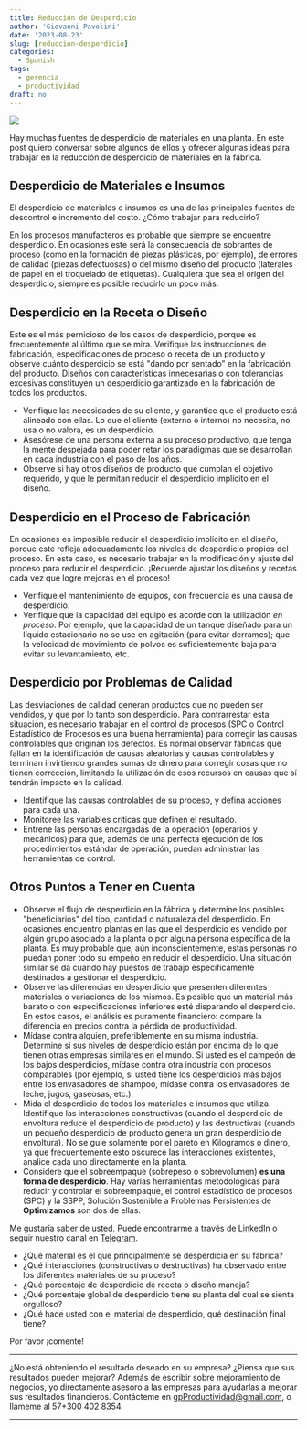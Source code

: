 ```yaml
---
title: Reducción de Desperdicio
author: 'Giovanni Pavolini'
date: '2023-08-23'
slug: [reduccion-desperdicio]
categories:
  - Spanish
tags:
  - gerencia
  - productividad
draft: no
---
```


![](https://upload.wikimedia.org/wikipedia/commons/0/03/Croydon%2C_Factory_Lane_waste_disposal_site_-_geograph.org.uk_-_2329284.jpg)

Hay muchas fuentes de desperdicio de materiales en una planta. En este post quiero conversar sobre algunos de ellos y ofrecer algunas ideas para trabajar en la reducción de desperdicio de materiales en la fábrica.

## Desperdicio de Materiales e Insumos

El desperdicio de materiales e insumos es una de las principales fuentes de descontrol e incremento del costo. ¿Cómo trabajar para reducirlo?

En los procesos manufacteros es probable que siempre se encuentre desperdicio. En ocasiones este será la consecuencia de sobrantes de proceso (como en la formación de piezas plásticas, por ejemplo), de errores de calidad (piezas defectuosas) o del mismo diseño del producto (laterales de papel en el troquelado de etiquetas). Cualquiera que sea el origen del desperdicio, siempre es posible reducirlo un poco más.

## Desperdicio en la Receta o Diseño

Este es el más pernicioso de los casos de desperdicio, porque es frecuentemente al último que se mira. Verifique las instrucciones de fabricación, especificaciones de proceso o receta de un producto y observe cuánto desperdicio se está "dando por sentado" en la fabricación del producto. Diseños con características innecesarias o con tolerancias excesivas constituyen un desperdicio garantizado en la fabricación de todos los productos.

- Verifique las necesidades de su cliente, y garantice que el producto está alineado con ellas. Lo que el cliente (externo o interno) no necesita, no usa o no valora, es un desperdicio.
- Asesórese de una persona externa a su proceso productivo, que tenga la mente despejada para poder retar los paradigmas que se desarrollan en cada industria con el paso de los años.
- Observe si hay otros diseños de producto que cumplan el objetivo requerido, y que le permitan reducir el desperdicio implícito en el diseño.

## Desperdicio en el Proceso de Fabricación

En ocasiones es imposible reducir el desperdicio implícito en el diseño, porque este refleja adecuadamente los niveles de desperdicio propios del proceso. En este caso, es necesario trabajar en la modificación y ajuste del proceso para reducir el desperdicio. ¡Recuerde ajustar los diseños y recetas cada vez que logre mejoras en el proceso!

- Verifique el mantenimiento de equipos, con frecuencia es una causa de desperdicio.
- Verifique que la capacidad del equipo es acorde con la utilización _en proceso_. Por ejemplo, que la capacidad de un tanque diseñado para un líquido estacionario no se use en agitación (para evitar derrames); que la velocidad de movimiento de polvos es suficientemente baja para evitar su levantamiento, etc.

## Desperdicio por Problemas de Calidad

Las desviaciones de calidad generan productos que no pueden ser vendidos, y que por lo tanto son desperdicio. Para contrarrestar esta situación, es necesario trabajar en el control de procesos (SPC o Control Estadístico de Procesos es una buena herramienta) para corregir las causas controlables que originan los defectos. Es normal observar fábricas que fallan en la identificación de causas aleatorias y causas controlables y terminan invirtiendo grandes sumas de dinero para corregir cosas que no tienen corrección, limitando la utilización de esos recursos en causas que sí tendrán impacto en la calidad.

- Identifique las causas controlables de su proceso, y defina acciones para cada una.
- Monitoree las variables críticas que definen el resultado.
- Entrene las personas encargadas de la operación (operarios y mecánicos) para que, además de una perfecta ejecución de los procedimientos estándar de operación, puedan administrar las herramientas de control.

## Otros Puntos a Tener en Cuenta

- Observe el flujo de desperdicio en la fábrica y determine los posibles "beneficiarios" del tipo, cantidad o naturaleza del desperdicio. En ocasiones encuentro plantas en las que el desperdicio es vendido por algún grupo asociado a la planta o por alguna persona específica de la planta. Es muy probable que, aún inconscientemente, estas personas no puedan poner todo su empeño en reducir el desperdicio. Una situación similar se da cuando hay puestos de trabajo específicamente destinados a gestionar el desperdicio.
- Observe las diferencias en desperdicio que presenten diferentes materiales o variaciones de los mismos. Es posible que un material más barato o con especificaciones inferiores esté disparando el desperdicio. En estos casos, el análisis es puramente financiero: compare la diferencia en precios contra la pérdida de productividad.
- Mídase contra alguien, preferiblemente en su misma industria. Determine si sus niveles de desperdicio están por encima de lo que tienen otras empresas similares en el mundo. Si usted es el campeón de los bajos desperdicios, mídase contra otra industria con procesos comparables (por ejemplo, si usted tiene los desperdicios más bajos entre los envasadores de shampoo, mídase contra los envasadores de leche, jugos, gaseosas, etc.).
- Mida el desperdicio de todos los materiales e insumos que utiliza. Identifique las interacciones constructivas (cuando el desperdicio de envoltura reduce el desperdicio de producto) y las destructivas (cuando un pequeño desperdicio de producto genera un gran desperdicio de envoltura). No se guíe solamente por el pareto en Kilogramos o dinero, ya que frecuentemente esto oscurece las interacciones existentes, analice cada uno directamente en la planta.
- Considere que el sobreempaque (sobrepeso o sobrevolumen) **es una forma de desperdicio**. Hay varias herramientas metodológicas para reducir y controlar el sobreempaque, el control estadístico de procesos (SPC) y la SSPP, Solución Sostenible a Problemas Persistentes de **Optimizamos** son dos de ellas.

Me gustaría saber de usted. Puede encontrarme a través de [LinkedIn](https://www.linkedin.com/in/gpavolini/) o seguir nuestro canal en [Telegram](https://t.me/productividad_y_optimizacion).

- ¿Qué material es el que principalmente se desperdicia en su fábrica?
- ¿Qué interacciones (constructivas o destructivas) ha observado entre los diferentes materiales de su proceso?
- ¿Qué porcentaje de desperdicio de receta o diseño maneja?
- ¿Qué porcentaje global de desperdicio tiene su planta del cual se sienta orgulloso?
- ¿Qué hace usted con el material de desperdicio, qué destinación final tiene?

Por favor ¡comente!

---

¿No está obteniendo el resultado deseado en su empresa? ¿Piensa que sus resultados pueden mejorar? Además de escribir sobre mejoramiento de negocios, yo directamente asesoro a las empresas para ayudarlas a mejorar sus resultados financieros. Contácteme en gpProductividad@gmail.com, o llámeme al 57+300 402 8354.

---

